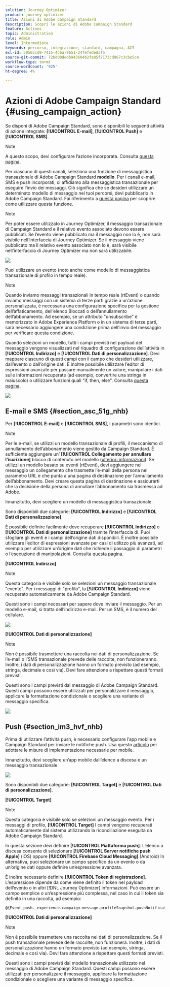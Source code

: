 ```yaml
---
solution: Journey Optimizer
product: journey optimizer
title: Azioni di Adobe Campaign Standard
description: Scopri le azioni di Adobe Campaign Standard
feature: Actions
topic: Administration
role: Admin
level: Intermediate
keywords: percorso, integrazione, standard, campagna, ACS
exl-id: 50565cd9-7415-4c6a-9651-24fefeded3f5
source-git-commit: 72bd00dedb943604b2fa85f7173cd967c3cbe5c4
workflow-type: tm+mt
source-wordcount: '925'
ht-degree: 4%

---
```


# Azioni di Adobe Campaign Standard {#using_campaign_action}

Se disponi di Adobe Campaign Standard, sono disponibili le seguenti attività di azione integrate: **[!UICONTROL E-mail]**, **[!UICONTROL Push]** e **[!UICONTROL SMS]**.

>[!NOTE]
>
>A questo scopo, devi configurare l’azione incorporata. Consulta [questa pagina](../action/acs-action.md).

Per ciascuno di questi canali, seleziona una funzione di messaggistica transazionale di Adobe Campaign Standard **modello**. Per i canali e-mail, SMS e push incorporati, ci affidiamo alla messaggistica transazionale per eseguire l’invio dei messaggi. Ciò significa che se desideri utilizzare un determinato modello di messaggio nei tuoi percorsi, devi pubblicarlo in Adobe Campaign Standard. Fai riferimento a [questa pagina](https://experienceleague.adobe.com/docs/campaign-standard/using/communication-channels/transactional-messaging/getting-started-with-transactional-msg.html?lang=it) per scoprire come utilizzare questa funzione.

>[!NOTE]
>
>Per poter essere utilizzato in Journey Optimizer, il messaggio transazionale di Campaign Standard e il relativo evento associato devono essere pubblicati. Se l’evento viene pubblicato ma il messaggio non lo è, non sarà visibile nell’interfaccia di Journey Optimizer. Se il messaggio viene pubblicato ma il relativo evento associato non lo è, sarà visibile nell’interfaccia di Journey Optimizer ma non sarà utilizzabile.

![](assets/journey59.png)

Puoi utilizzare un evento (noto anche come modello di messaggistica transazionale di profilo in tempo reale).

>[!NOTE]
>
>Quando inviamo messaggi transazionali in tempo reale (rtEvent) o quando inviamo messaggi con un sistema di terze parti grazie a un’azione personalizzata, è necessaria una configurazione specifica per la gestione dell’affaticamento, dell’elenco Bloccati o dell’annullamento dell’abbonamento. Ad esempio, se un attributo &quot;unsubscribe&quot; è memorizzato in Adobe Experience Platform o in un sistema di terze parti, sarà necessario aggiungere una condizione prima dell’invio del messaggio per verificare questa condizione.

Quando selezioni un modello, tutti i campi previsti nel payload del messaggio vengono visualizzati nel riquadro di configurazione dell’attività in **[!UICONTROL Indirizzo]** e **[!UICONTROL Dati di personalizzazione]**. Devi mappare ciascuno di questi campi con il campo che desideri utilizzare, dall’evento o dall’origine dati. È inoltre possibile utilizzare l’editor di espressioni avanzate per passare manualmente un valore, manipolare i dati sulle informazioni recuperate (ad esempio, convertire una stringa in maiuscolo) o utilizzare funzioni quali &quot;if, then, else&quot;. Consulta [questa pagina](expression/expressionadvanced.md).

![](assets/journey60.png)

## E-mail e SMS {#section_asc_51g_nhb}

Per **[!UICONTROL E-mail]** e **[!UICONTROL SMS]**, i parametri sono identici.

>[!NOTE]
>
>Per le e-mail, se utilizzi un modello transazionale di profili, il meccanismo di annullamento dell’abbonamento viene gestito da Campaign Standard. È sufficiente aggiungere un’ **[!UICONTROL Collegamento per annullare l’iscrizione]** blocco di contenuto nel modello ([ulteriori informazioni](https://experienceleague.adobe.com/docs/campaign-standard/using/communication-channels/transactional-messaging/getting-started-with-transactional-msg.html?lang=it)). Se utilizzi un modello basato su eventi (rtEvent), devi aggiungere nel messaggio un collegamento che trasmette l’e-mail della persona nel parametro URL e che punta a una pagina di destinazione per l’annullamento dell’abbonamento. Devi creare questa pagina di destinazione e assicurarti che la decisione della persona di annullare l’abbonamento sia trasmessa ad Adobe.

Innanzitutto, devi scegliere un modello di messaggistica transazionale.

Sono disponibili due categorie: **[!UICONTROL Indirizzo]** e **[!UICONTROL Dati di personalizzazione]**.

È possibile definire facilmente dove recuperare **[!UICONTROL Indirizzo]** o **[!UICONTROL Dati di personalizzazione]** tramite l’interfaccia di. Puoi sfogliare gli eventi e i campi dell’origine dati disponibili. È inoltre possibile utilizzare l’editor di espressioni avanzate per casi di utilizzo più avanzati, ad esempio per utilizzare un’origine dati che richiede il passaggio di parametri o l’esecuzione di manipolazioni. Consulta [questa pagina](expression/expressionadvanced.md).

**[!UICONTROL Indirizzo]**

>[!NOTE]
>
>Questa categoria è visibile solo se selezioni un messaggio transazionale &quot;evento&quot;. Per i messaggi di &quot;profilo&quot;, la **[!UICONTROL Indirizzo]** viene recuperato automaticamente da Adobe Campaign Standard.

Questi sono i campi necessari per sapere dove inviare il messaggio. Per un modello e-mail, si tratta dell’indirizzo e-mail. Per un SMS, è il numero del cellulare.

![](assets/journey61.png)

**[!UICONTROL Dati di personalizzazione]**

>[!NOTE]
>
>Non è possibile trasmettere una raccolta nei dati di personalizzazione. Se l’e-mail o l’SMS transazionale prevede delle raccolte, non funzioneranno. Inoltre, i dati di personalizzazione hanno un formato previsto (ad esempio, stringa, decimale e così via). Devi fare attenzione a rispettare questi formati previsti.

Questi sono i campi previsti dal messaggio di Adobe Campaign Standard. Questi campi possono essere utilizzati per personalizzare il messaggio, applicare la formattazione condizionale o scegliere una variante di messaggio specifica.

![](assets/journey62.png)

## Push {#section_im3_hvf_nhb}

Prima di utilizzare l’attività push, è necessario configurare l’app mobile e Campaign Standard per inviare le notifiche push. Usa questo [articolo](https://helpx.adobe.com/it/campaign/kb/integrate-mobile-sdk.html) per adottare le misure di implementazione necessarie per mobile.

Innanzitutto, devi scegliere un’app mobile dall’elenco a discesa e un messaggio transazionale.

![](assets/journey62bis.png)

Sono disponibili due categorie: **[!UICONTROL Target]** e **[!UICONTROL Dati di personalizzazione]**.

**[!UICONTROL Target]**

>[!NOTE]
>
>Questa categoria è visibile solo se selezioni un messaggio evento. Per i messaggi di profilo, **[!UICONTROL Target]** I campi vengono recuperati automaticamente dal sistema utilizzando la riconciliazione eseguita da Adobe Campaign Standard.

In questa sezione devi definire **[!UICONTROL Piattaforma push]**. L’elenco a discesa consente di selezionare **[!UICONTROL Server notifiche push Apple]** (iOS) oppure **[!UICONTROL Firebase Cloud Messaging]** (Android) In alternativa, puoi selezionare un campo specifico da un evento o da un’origine dati oppure definire un’espressione avanzata.

È inoltre necessario definire **[!UICONTROL Token di registrazione]**. L’espressione dipende da come viene definito il token nel payload dell’evento o in altri [!DNL Journey Optimizer] informazioni. Può essere un campo semplice o un’espressione più complessa, nel caso in cui il token sia definito in una raccolta, ad esempio:

```
@{Event_push._experience.campaign.message.profileSnapshot.pushNotificationTokens.first().token}
```

**[!UICONTROL Dati di personalizzazione]**

>[!NOTE]
>
>Non è possibile trasmettere una raccolta nei dati di personalizzazione. Se il push transazionale prevede delle raccolte, non funzionerà. Inoltre, i dati di personalizzazione hanno un formato previsto (ad esempio, stringa, decimale e così via). Devi fare attenzione a rispettare questi formati previsti.

Questi sono i campi previsti dal modello transazionale utilizzato nel messaggio di Adobe Campaign Standard. Questi campi possono essere utilizzati per personalizzare il messaggio, applicare la formattazione condizionale o scegliere una variante di messaggio specifica.
